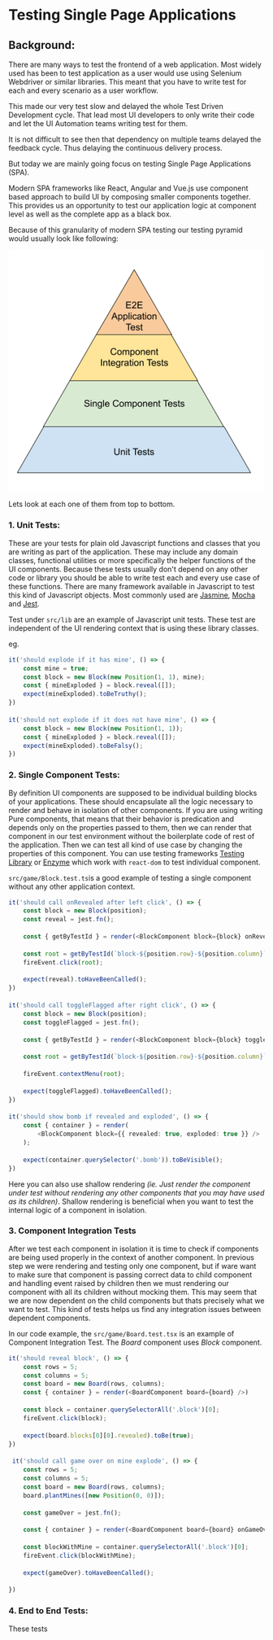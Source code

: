 # Testing Single Page Applications

## Background:
There are many ways to test the frontend of a web application. Most widely used has been to test application as a user would use using Selenium Webdriver or similar libraries. This meant that you have to write test for each and every scenario as a user workflow.

This made our very test slow and delayed the whole Test Driven Development cycle. That lead most UI developers to only write their code and let the UI Automation teams writing test for them.

It is not difficult to see then that dependency on multiple teams
delayed the feedback cycle. Thus delaying the continuous delivery process.

But today we are mainly going focus on testing Single Page Applications (SPA).

Modern SPA frameworks like React, Angular and Vue.js use component based approach to build UI by composing smaller components together. This provides us an opportunity to test our application logic at component level as well as the complete app as a black box.

Because of this granularity of modern SPA testing our testing pyramid would usually look like following:

![UI Testing Pyramid](https://raw.githubusercontent.com/phudekar/ui-testing/master/public/UI_Testing_Pyramid.png)

Lets look at each one of them from top to bottom.

### 1. Unit Tests:

These are your tests for plain old Javascript functions and classes that you are writing as part of the application. These may include any domain classes, functional utilities or more specifically the helper functions of the UI components. Because these tests usually don't depend on any other code or library you should be able to write test each and every use case of these functions. There are many framework available in Javascript to test this kind of Javascript objects. Most commonly used are [Jasmine](https://jasmine.github.io/), [Mocha](https://mochajs.org/) and [Jest](https://jestjs.io/).

Test under `src/lib` are an example of Javascript unit tests. These test are independent of the UI rendering context that is using these library classes.

eg.
```typescript
it('should explode if it has mine', () => {
    const mine = true;
    const block = new Block(new Position(1, 1), mine);
    const { mineExploded } = block.reveal([]);
    expect(mineExploded).toBeTruthy();
})

it('should not explode if it does not have mine', () => {
    const block = new Block(new Position(1, 1));
    const { mineExploded } = block.reveal([]);
    expect(mineExploded).toBeFalsy();
})
```

### 2. Single Component Tests:

By definition UI components are supposed to be individual building blocks of your applications. These should encapsulate all the logic necessary to render and behave in isolation of other components. If you are using writing Pure components, that means that their behavior is predication and depends only on the properties passed to them, then we can render that component in our test environment without the boilerplate code of rest of the application. Then we can test all kind of use case by changing the properties of this component. You can use testing frameworks [Testing Library](https://testing-library.com/) or [Enzyme](https://enzymejs.github.io/enzyme/) which work with `react-dom` to test individual component. 

`src/game/Block.test.ts`is a good example of testing a single component without any other application context.

```typescript
it('should call onRevealed after left click', () => {
    const block = new Block(position);
    const reveal = jest.fn();

    const { getByTestId } = render(<BlockComponent block={block} onReveal={reveal} />);

    const root = getByTestId(`block-${position.row}-${position.column}`);
    fireEvent.click(root);

    expect(reveal).toHaveBeenCalled();
})

it('should call toggleFlagged after right click', () => {
    const block = new Block(position);
    const toggleFlagged = jest.fn();

    const { getByTestId } = render(<BlockComponent block={block} toggleFlagged={toggleFlagged} />);

    const root = getByTestId(`block-${position.row}-${position.column}`);

    fireEvent.contextMenu(root);

    expect(toggleFlagged).toHaveBeenCalled();
})

it('should show bomb if revealed and exploded', () => {
    const { container } = render(
        <BlockComponent block={{ revealed: true, exploded: true }} />
    );

    expect(container.querySelector('.bomb')).toBeVisible();
})
```

Here you can also use shallow rendering *(ie. Just render the component under test without rendering any other components that you may have used as its children)*. Shallow rendering is beneficial when you want to test the internal logic of a component in isolation.

### 3. Component Integration Tests
After we test each component in isolation it is time to check if components are being used properly in the context of another component. In previous step we were rendering and testing only one component, but if ware want to make sure that component is passing correct data to child component and handling event raised by children then we must rendering our component with all its children without mocking them. This may seem that we are now dependent on the child components but thats precisely what we want to test. This kind of tests helps us find any integration issues between dependent components.

In our code example, the `src/game/Board.test.tsx` is an example of Component Integration Test. The *Board* component uses *Block* component.

```typescript
it('should reveal block', () => {
    const rows = 5;
    const columns = 5;
    const board = new Board(rows, columns);
    const { container } = render(<BoardComponent board={board} />)

    const block = container.querySelectorAll('.block')[0];
    fireEvent.click(block);

    expect(board.blocks[0][0].revealed).toBe(true);
})

 it('should call game over on mine explode', () => {
    const rows = 5;
    const columns = 5;
    const board = new Board(rows, columns);
    board.plantMines([new Position(0, 0)]);

    const gameOver = jest.fn();

    const { container } = render(<BoardComponent board={board} onGameOver={gameOver} />)

    const blockWithMine = container.querySelectorAll('.block')[0];
    fireEvent.click(blockWithMine);

    expect(gameOver).toHaveBeenCalled();

})

```

### 4. End to End Tests:

These tests